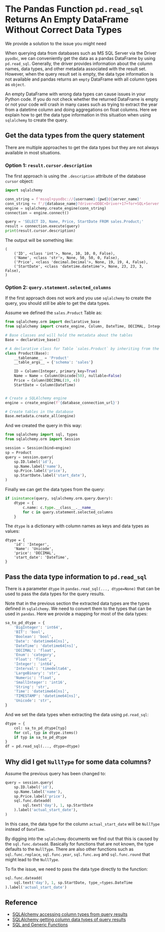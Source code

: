 # The Pandas Function `pd.read_sql` Returns An Empty DataFrame Without Correct Data Types
We provide a solution to the issue you might need

When querying data from databases such as MS SQL Server via the Driver `pyodbc`, we can conveniently get the data as a pandas DataFrame by using `pd.read_sql`. Generally, the driver provides information about the column names, data types, and other metadata associated with the result set. However, when the query result set is empty, the data type information is not available and pandas returns an `empty` DataFrame with all column types as `object`.

An empty DataFrame with wrong data types can cause issues in your Python code. If you do not check whether the returned DataFrame is empty or not your code will crash in many cases such as trying to extract the year from a datetime column and doing aggregations on float columns. Here we explain how to get the data type information in this situation when using `sqlalchemy` to create the query.

## Get the data types from the query statement
There are multiple approaches to get the data types but they are not always available in most situations.

### Option 1: `result.cursor.description`
The first approach is using the `.description` attribute of the database `cursor` object:
```python
import sqlalchemy

conn_string = f'mssql+pyodbc://{username}:{pwd}@{server_name}'
conn_string += f'/{database_name}?driver=ODBC+Driver+17+for+SQL+Server'
engine = sqlalchemy.create_engine(conn_string)
connection = engine.connect()

query = 'SELECT ID, Name, Price, StartDate FROM sales.Product;'
result = connection.execute(query)
print(result.cursor.description)
```

The output will be something like:
```
(
    ('ID', <class 'int'>, None, 10, 10, 0, False),
    ('Name', <class 'str'>, None, 50, 50, 0, False),
    ('Price', <class 'decimal.Decimal'>, None, 19, 19, 4, False),
    ('StartDate', <class 'datetime.datetime'>, None, 23, 23, 3, False),
)
```

### Option 2: `query.statement.selected_columns`
If the first approach does not work and you use `sqlalchemy` to create the query, you should still be able to get the data types.

Assume we defined the `sales.Product` Table as:
```py
from sqlalchemy.orm import declarative_base
from sqlalchemy import create_engine, Column, DateTime, DECIMAL, Integer, Unicode

# Base classes and will hold the metadata about the tables
Base = declarative_base()

# A declarative class for Table `sales.Product` by inheriting from the Base class
class Product(Base):
    __tablename__ = 'Product'
    __table_args__ = {'schema': 'sales'}

    ID = Column(Integer, primary_key=True)
    Name = Name = Column(Unicode(50), nullable=False)
    Price = Column(DECIMAL(19, 4))
    StartDate = Column(DateTime)


# Create a SQLAlchemy engine
engine = create_engine(f'{database_connection_url}')

# Create tables in the database
Base.metadata.create_all(engine)
```

And we created the query in this way:
```py
from sqlalchemy import sql, types
from sqlalchemy.orm import Session

session = Session(bind=engine)
sp = Product
query = session.query(
    sp.ID.label('id'),
    sp.Name.label('name'),
    sp.Price.label('price'),
    sp.StartDate.label('start_date'),
)
```

Finally we can get the data types from the query:
```py
if isinstance(query, sqlalchemy.orm.query.Query):
    dtype = {
        c.name: c.type.__class__.__name__
        for c in query.statement.selected_columns
    }
```

The `dtype` is a dictionary with column names as keys and data types as values:
```
dtype = {
    'id': 'Integer',
    'Name': 'Unicode',
    'price': 'DECIMAL',
    'start_date': 'DateTime',
}
```

## Pass the data type information to `pd.read_sql`
There is a parameter `dtype` in `pandas.read_sql(..., dtype=None)` that can be used to pass the data types for the query results.

Note that in the previous section the extracted data types are the types defined in `sqlalchemy`. We need to convert them to the types that can be used in `pandas`. Here we provide a mapping for most of the data types:
```py
sa_to_pd_dtype = {
    'BigInteger': 'int64',
    'BIT': 'bool',
    'Boolean': 'bool',
    'Date': 'datetime64[ns]',
    'DateTime': 'datetime64[ns]',
    'DECIMAL': 'float',
    'Enum': 'category',
    'Float': 'float',
    'Integer': 'int64',
    'Interval': 'timedelta64',
    'LargeBinary': 'str',
    'Numeric': 'float',
    'SmallInteger': 'int16',
    'String': 'str',
    'Time': 'datetime64[ns]',
    'TIMESTAMP': 'datetime64[ns]',
    'Unicode': 'str',
}
```

And we set the data types when extracting the data using `pd.read_sql`:
```py
dtype = {
    col: sa_to_pd_dtype[typ]
    for col, typ in dtype.items()
    if typ in sa_to_pd_dtype
}
df = pd.read_sql(..., dtype=dtype)
```

## Why did I get `NullType` for some data columns?
Assume the previous query has been changed to:
```py
query = session.query(
    sp.ID.label('id'),
    sp.Name.label('name'),
    sp.Price.label('price'),
    sql.func.dateadd(
        sql.text('day'), 1, sp.StartDate
    ).label('actual_start_date'),
)
```
In this case, the data type for the column `actual_start_date` will be `NullType` instead of `DateTime`.

By digging into the `sqlalchemy` documents we find out that this is caused by the `sql.func.dateadd`. Basically for functions that are not known, the type defaults to the `NullType`. There are also other functions such as `sql.func.replace`, `sql.func.year`, `sql.func.avg` and `sql.func.round` that might lead to the `NullType`.

To fix the issue, we need to pass the data type directly to the function:
```py
sql.func.dateadd(
    sql.text('day'), 1, sp.StartDate, type_=types.DateTime
).label('actual_start_date')
```

## Reference

- [SQLAlchemy accessing column types from query results](https://stackoverflow.com/questions/64761911/sqlalchemy-accessing-column-types-from-query-results)
- [SQLAlchemy getting column data types of query results](https://stackoverflow.com/questions/2258072/sqlalchemy-getting-column-data-types-of-query-results)
- [SQL and Generic Functions](https://docs.sqlalchemy.org/en/gerrit/3941/core/functions.html)
